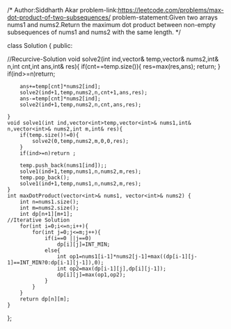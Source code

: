 /*
   Author:Siddharth Akar
   problem-link:https://leetcode.com/problems/max-dot-product-of-two-subsequences/
   problem-statement:Given two arrays nums1 and nums2.Return the maximum dot product between non-empty subsequences of nums1 and nums2 with the same length.
*/



class Solution {
public:

   //Recurcive-Solution
    void solve2(int ind,vector<int>& temp,vector<int>& nums2,int& n,int cnt,int ans,int& res){
        if(cnt==temp.size()){
            res=max(res,ans);
            return;
        }
        if(ind>=n)return;
       
        ans+=temp[cnt]*nums2[ind];
        solve2(ind+1,temp,nums2,n,cnt+1,ans,res);
        ans-=temp[cnt]*nums2[ind];
        solve2(ind+1,temp,nums2,n,cnt,ans,res);
        
    }
    void solve1(int ind,vector<int>temp,vector<int>& nums1,int& n,vector<int>& nums2,int m,int& res){
        if(temp.size()!=0){
            solve2(0,temp,nums2,m,0,0,res);
        }
        if(ind>=n)return ;

        temp.push_back(nums1[ind]);;
        solve1(ind+1,temp,nums1,n,nums2,m,res);
        temp.pop_back();
        solve1(ind+1,temp,nums1,n,nums2,m,res);
    }
    int maxDotProduct(vector<int>& nums1, vector<int>& nums2) {
        int n=nums1.size();
        int m=nums2.size();
        int dp[n+1][m+1];
	//Iterative Solution
        for(int i=0;i<=n;i++){
            for(int j=0;j<=m;j++){
                if(i==0 ||j==0)
                    dp[i][j]=INT_MIN;
                else{
                    int op1=nums1[i-1]*nums2[j-1]+max((dp[i-1][j-1]==INT_MIN?0:dp[i-1][j-1]),0);
                    int op2=max(dp[i-1][j],dp[i][j-1]);
                    dp[i][j]=max(op1,op2);
                }
            }
        }
        return dp[n][m];
    }
};